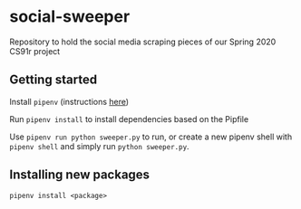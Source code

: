 # social-sweeper

Repository to hold the social media scraping pieces of our Spring 2020 CS91r
project

## Getting started

Install `pipenv` (instructions [here](https://pipenv.pypa.io/en/latest/install/))

Run `pipenv install` to install dependencies based on the Pipfile

Use `pipenv run python sweeper.py` to run, or create a new pipenv shell with
`pipenv shell` and simply run `python sweeper.py`.

## Installing new packages

`pipenv install <package>`
